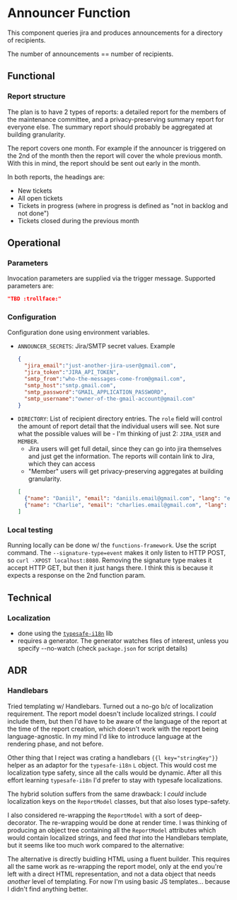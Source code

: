 # Announcer Function

This component queries jira and produces announcements for a directory of recipients.

The number of announcements == number of recipients.

## Functional 
### Report structure

The plan is to have 2 types of reports: a detailed report for the members of the maintenance
committee, and a privacy-preserving summary report for everyone else. The summary report should
probably be aggregated at building granularity.

The report covers one month. For example if the announcer is triggered on the 2nd of the month then
the report will cover the whole previous month. With this in mind, the report should be sent out
early in the month.

In both reports, the headings are:

* New tickets
* All open tickets
* Tickets in progress (where in progress is defined as "not in backlog and not done")
* Tickets closed during the previous month

## Operational
### Parameters

Invocation parameters are supplied via the trigger message.
Supported parameters are: 

```json
"TBD :trollface:"
```

### Configuration

Configuration done using environment variables.

* `ANNOUNCER_SECRETS`: Jira/SMTP secret values. Example
  ```json
  {
    "jira_email":"just-another-jira-user@gmail.com",
    "jira_token":"JIRA_API_TOKEN",
    "smtp_from":"who-the-messages-come-from@gmail.com",
    "smtp_host":"smtp.gmail.com",
    "smtp_password":"GMAIL_APPLICATION_PASSWORD",
    "smtp_username":"owner-of-the-gmail-account@gmail.com"
  }
  ```
* `DIRECTORY`: List of recipient directory entries. The `role` field will control the amount of
  report detail that the individual users will see. Not sure what the possible values will be - I'm
  thinking of just 2: `JIRA_USER` and `MEMBER`.
    * Jira users will get full detail, since they can go into jira themselves and just get the
      information. The reports will contain link to Jira, which they can access
    * "Member" users will get privacy-preserving aggregates at building granularity.
    ```json 
    [
      {"name": "Daniil", "email": "daniils.email@gmail.com", "lang": "en", "roles": []},
      {"name": "Charlie", "email": "charlies.email@gmail.com", "lang": "fr", "roles": []},
    ]
    ```

### Local testing

Running locally can be done w/ the `functions-framework`. Use the script command. The
`--signature-type=event` makes it only listen to HTTP POST, so `curl -XPOST localhost:8080`.
Removing the signature type makes it accept HTTP GET, but then it just hangs there. I think this is
because it expects a response on the 2nd function param.

## Technical
### Localization

- done using the [`typesafe-i18n`][typesafe-i18n] lib
- requires a generator. The generator watches files of interest, unless you specify --no-watch
  (check `package.json` for script details)
  
## ADR

### Handlebars

Tried templating w/ Handlebars. Turned out a no-go b/c of localization requirement. The report model
doesn't include localized strings. I _could_ include them, but then I'd have to be aware of the
language of the report at the time of the report creation, which doesn't work with the report being
language-agnostic. In my mind I'd like to introduce language at the rendering phase, and not before.

Other thing that I reject was crating a handlebars `{{l key="stringKey"}}` helper as an adaptor for
the `typesafe-i18n` `L` object. This would cost me localization type safety, since all the calls
would be dynamic. After all this effort learning `typesafe-i18n` I'd prefer to stay with typesafe
localizations.

The hybrid solution suffers from the same drawback: I _could_ include localization keys on the
`ReportModel` classes, but that also loses type-safety.

I also considered re-wrapping the `ReportModel` with a sort of deep-decorator. The re-wrapping would
be done at render time. I was thinking of producing an object tree containing all the
`ReportModel` attributes which would contain localized strings, and feed _that_ into the Handlebars
template, but it seems like too much work compared to the alternative:

The alternative is directly buidling HTML using a fluent builder. This requires all the same work as
re-wrapping the report model, only at the end you're left with a direct HTML representation, and not
a data object that needs _another_ level of templating. For now I'm using basic JS templates...
because I didn't find anything better.


[typesafe-i18n]: https://github.com/ivanhofer/typesafe-i18n
